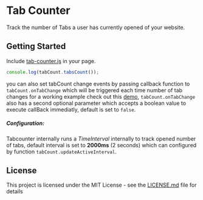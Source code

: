 # Tab Counter

Track the number of Tabs a user has currently opened of your website.

## Getting Started

Include [tab-counter.js](src/tab-counter.js) in your page.
```javascript
console.log(tabCount.tabsCount());
```
you can also set tabCount change events by passing callback function to `tabCount.onTabChange` which will be triggered each time number of tab changes for a working example check out this [demo](demo/count.html), `tabCount.onTabChange` also has a second optional parameter which accepts a boolean value to execute callBack immediatly, default is set to `false`. 

##### Configuration:

Tabcounter internally runs a *TimeInterval* internally to track opened number of tabs, default interval is set to **2000ms** (2 seconds) which can configured by function `tabCount.updateActiveInterval`.

## License

This project is licensed under the MIT License - see the [LICENSE.md](LICENSE.md) file for details